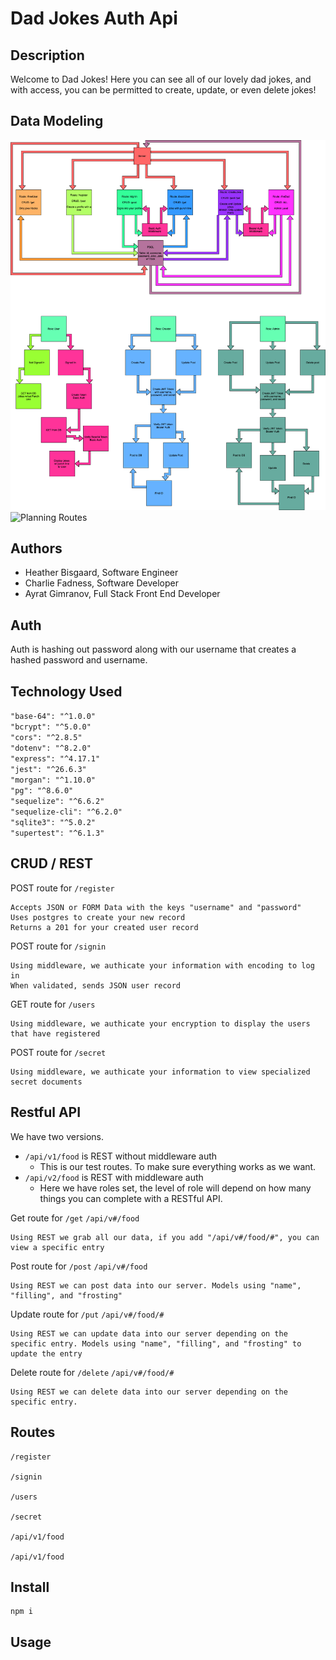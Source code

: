 # Dad Jokes Auth Api

## Description

Welcome to Dad Jokes! Here you can see all of our lovely dad jokes, and with access, you can be permitted to create, update, or even delete jokes!

## Data Modeling

![UML and WWRC](./img/UMLandWRRC.png)
![Planning Routes](./img/whiteboard.png)

## Authors

- Heather Bisgaard, Software Engineer
- Charlie Fadness, Software Developer
- Ayrat Gimranov, Full Stack Front End Developer

## Auth

Auth is hashing out password along with our username that creates a hashed password and username.

## Technology Used

`"base-64": "^1.0.0"`  
`"bcrypt": "^5.0.0"`  
`"cors": "^2.8.5"`  
`"dotenv": "^8.2.0"`  
`"express": "^4.17.1"`  
`"jest": "^26.6.3"`  
`"morgan": "^1.10.0"`  
`"pg": "^8.6.0"`  
`"sequelize": "^6.6.2"`  
`"sequelize-cli": "^6.2.0"`  
`"sqlite3": "^5.0.2"`  
`"supertest": "^6.1.3"`  

## CRUD / REST

POST route for `/register`

```
Accepts JSON or FORM Data with the keys "username" and "password"
Uses postgres to create your new record
Returns a 201 for your created user record
```

POST route for `/signin`

```
Using middleware, we authicate your information with encoding to log in
When validated, sends JSON user record
```

GET route for `/users`

```
Using middleware, we authicate your encryption to display the users that have registered
```

POST route for `/secret`

```
Using middleware, we authicate your information to view specialized secret documents
```

## Restful API

We have two versions.

- `/api/v1/food` is REST without middleware auth
  - This is our test routes. To make sure everything works as we want.
- `/api/v2/food` is REST with middleware auth
  - Here we have roles set, the level of role will depend on how many things you can complete with a RESTful API.


Get route for `/get` `/api/v#/food`

```
Using REST we grab all our data, if you add "/api/v#/food/#", you can view a specific entry 
```

Post route for `/post` `/api/v#/food`

```
Using REST we can post data into our server. Models using "name", "filling", and "frosting"
```

Update route for `/put` `/api/v#/food/#`

```
Using REST we can update data into our server depending on the specific entry. Models using "name", "filling", and "frosting" to update the entry
```

Delete route for `/delete` `/api/v#/food/#`

```
Using REST we can delete data into our server depending on the specific entry.
```

## Routes

```
/register

/signin

/users

/secret

/api/v1/food

/api/v1/food
```

## Install

```
npm i
```

## Usage
